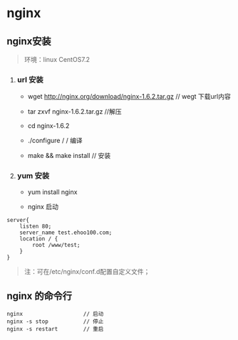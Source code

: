 # nginx

## nginx安装

> 环境：linux CentOS7.2

1. ### url 安装

   * wget http://nginx.org/download/nginx-1.6.2.tar.gz   // wegt 下载url内容

   * tar zxvf nginx-1.6.2.tar.gz  //解压

   * cd nginx-1.6.2 

   * ./configure  / / 编译

   * make && make install  // 安装

2. ### yum 安装

   * yum install nginx

   * nginx 启动

```nginx
server{
    listen 80;
    server_name test.ehoo100.com;
    location / {
        root /www/test;
    }
}
```

> 注：可在/etc/nginx/conf.d配置自定义文件；  



## nginx 的命令行

```nginx
nginx 			   		// 启动
nginx -s stop			// 停止
nginx -s restart		// 重启
```

